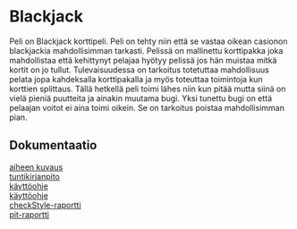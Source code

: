 ﻿# Blackjack

Peli on Blackjack korttipeli. Peli on tehty niin että se vastaa oikean casionon blackjackia mahdollisimman tarkasti. Pelissä on mallinettu korttipakka joka mahdollistaa että kehittynyt pelajaa hyötyy pelissä jos hän muistaa mitkä kortit on jo tullut. Tulevaisuudessa on tarkoitus totetuttaa mahdollisuus pelata jopa kahdeksalla korttipakalla ja myös toteuttaa toimintoja kun korttien splittaus. Tällä hetkellä peli toimi lähes niin kun pitää mutta siinä on vielä pieniä puutteita ja ainakin muutama bugi. Yksi tunettu bugi on että pelaajan voitot ei aina toimi oikein. Se on tarkoitus poistaa mahdollisimman pian. 


## Dokumentaatio
[aiheen kuvaus](dokumentaatio/aiheenKuvausJaRakenne.md)  
[tuntikirjanpito](dokumentaatio/tuntikirjanpito.md)  
[käyttöohje](dokumentaatio/kayttoohje.md)  
[käyttöohje](dokumentaatio/rakennekuvaus.md)  
[checkStyle-raportti](https://htmlpreview.github.io?https://github.com/0sand/Blackjack/blob/master/dokumentaatio/checkstyle/checkstyle.html)  
[pit-raportti](https://htmlpreview.github.io?https://github.com/0sand/Blackjack/blob/master/dokumentaatio/pit/index.html)  
